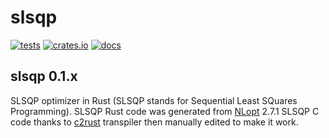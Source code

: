 # slsqp

[![tests](https://github.com/relf/slsqp/workflows/tests/badge.svg)](https://github.com/relf/slsqp/actions?query=workflow%3Atests)
[![crates.io](https://img.shields.io/crates/v/slsqp)](https://crates.io/crates/slsqp)
[![docs](https://docs.rs/slsqp/badge.svg)](https://docs.rs/slsqp)

## slsqp 0.1.x

SLSQP optimizer in Rust (SLSQP stands for Sequential Least SQuares Programming). 
SLSQP Rust code was generated from [NLopt](https://github.com/stevengj/nlopt) 2.7.1 SLSQP C code thanks to [c2rust](https://github.com/immunant/c2rust) transpiler then
manually edited to make it work.

